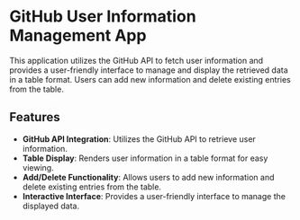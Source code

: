 # GitHub User Information Management App

This application utilizes the GitHub API to fetch user information and provides a user-friendly interface to manage and display the retrieved data in a table format. Users can add new information and delete existing entries from the table.

## Features

- **GitHub API Integration**: Utilizes the GitHub API to retrieve user information.
- **Table Display**: Renders user information in a table format for easy viewing.
- **Add/Delete Functionality**: Allows users to add new information and delete existing entries from the table.
- **Interactive Interface**: Provides a user-friendly interface to manage the displayed data.
